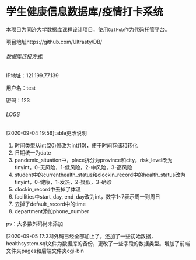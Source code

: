 # 学生健康信息数据库/疫情打卡系统

本项目为同济大学数据库课程设计项目，使用`GitHub`作为代码托管平台。

项目地址https://github.com/Ultrasty/DB/

###### 数据库连接方式:

IP地址：121.199.77.139

用户名：test

密码：123



###### LOGS

[2020-09-04 19:56]table更改说明

1. 时间类型从int(20)修改为int(10)，便于时间存储和转化
1. 日期统一为date
1. pandemic_situation中，place拆分为province和city，risk_level改为tinyint，0-无风险，1-低风险，2-中风险，3-高风险
1. student中的currenthealth_status和clockin_record中的health_status改为tinyint，0-健康，1-发热，2-疑似，3-确诊
1. clockin_record中去掉了体温
1. facilities中start_day, end_day改为int，数字1~7表示周一到周日
1. 去掉了default_record中的time
1. department添加phone_number

ps：~~大多数外码尚未添加~~  

[2020-09-05 17:33]外码已经全部加上了，还加了一些初始数据，healthsystem.sql文件为数据库的备份，更改了一些字段的数据类型。增加了前端文件夹pages和后端文件夹cgi-bin